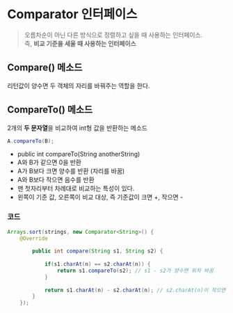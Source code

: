 # Comparator 인터페이스

> 오름차순이 아닌 다른 방식으로 정렬하고 싶을 때 사용하는 인터페이스. <br/>즉, **비교 기준을 세울 때 사용하는 인터페이스**



## Compare() 메소드

리턴값이 양수면 두 객체의 자리를 바꿔주는 역할을 한다. 



## CompareTo() 메소드

2개의 **두 문자열**을 비교하여 int형 값을 반환하는 메소드

```java
A.compareTo(B);
```

- public int compareTo(String anotherString)
- A와 B가 같으면 0을 반환
- A가 B보다 크면 양수를 반환 (자리를 바꿈)
- A와 B보다 작으면 음수를 반환
- 맨 첫자리부터 차례대로 비교하는 특성이 있다.
- 왼쪽이 기준 값, 오른쪽이 비교 대상, 즉 기준값이 크면 +, 작으면 - 

### 코드

```java
Arrays.sort(strings, new Comparator<String>() {
    @Override
    		
    	public int compare(String s1, String s2) {
    			
    		if(s1.charAt(n) == s2.charAt(n)) {
    			return s1.compareTo(s2); // s1 - s2가 양수면 위치 바꿈 
    		}
    			
    		return s1.charAt(n) - s2.charAt(n); // s2.charAt(n)이 작으면 오름차순
    	}
    });
```

